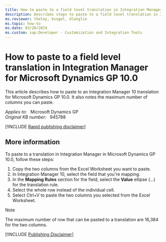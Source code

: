 ```yaml
---
title: How to paste to a field level translation in Integration Manager for Microsoft Dynamics GP 10.0
description: Describes steps to paste to a field level translation in Integration Manager for Microsoft Dynamics GP 10.0.
ms.reviewer: theley, kvogel, dlanglie
ms.topic: how-to
ms.date: 03/20/2024
ms.custom: sap:Developer - Customization and Integration Tools
---
```

# How to paste to a field level translation in Integration Manager for Microsoft Dynamics GP 10.0

This article describes how to paste to an Integration Manager 10 translation for Microsoft Dynamics GP 10.0. It also notes the maximum number of columns you can paste.

_Applies to:_ &nbsp; Microsoft Dynamics GP  
_Original KB number:_ &nbsp; 945788

[!INCLUDE [Rapid publishing disclaimer](../../includes/rapid-publishing-disclaimer.md)]

## More information

To paste to a translation in Integration Manager in Microsoft Dynamics GP 10.0, follow these steps:

1. Copy the two columns from the Excel Worksheet you want to paste.
1. In Integration Manager 10, select the field that you're mapping.
1. In the **Mapping Rules** section for the field, select the **Value** ellipse (...) for the translation rule.
1. Select the whole row instead of the individual cell.
1. Select Ctrl+V to paste the two columns you selected from the Excel Worksheet.

> [!NOTE]
> The maximum number of row that can be pasted to a translation are 16,384 for the two columns.

[!INCLUDE [Publishing Disclaimer](../../includes/publishing-disclaimer.md)]
